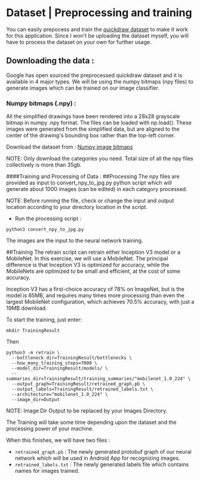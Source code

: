 # Dataset | Preprocessing and training

You can easily prepocess and train the [quickdraw dataset](https://github.com/googlecreativelab/quickdraw-dataset) to make it work for this application. Since I won't be uploading the dataset myself, you will have to process the dataset on your own for further usage.

## Downloading the data :
 
 Google has open sourced the preprocessed quickdraw dataset and it is available in 4 major types. We will be using the numpy bitmaps (npy files) to generate images which can be trained on our image classifier. 
 
### Numpy bitmaps (.npy) :

All the simplified drawings have been rendered into a 28x28 grayscale bitmap in numpy .npy format. The files can be loaded with np.load(). These images were generated from the simplified data, but are aligned to the center of the drawing's bounding box rather than the top-left corner.

Download the dataset from : [Numpy image bitmaps](https://console.cloud.google.com/storage/browser/quickdraw_dataset/full/numpy_bitmap)

NOTE: Only download the categories you need. Total size of all the npy files collectively is more than 35gb.

####Training and Processing of Data :
##Processing
The npy files are provided as input to convert_npy_to_jpg.py python script which will generate about 1000 images (can be edited) in each category processed.

NOTE: Before running the file, check or change the input and output location according to your directory location in the script.

*  Run the processing script : 

```
python3 convert_npy_to_jpg.py
```
The images are the input to the neural network training.

##Training
The retrain script can retrain either Inception V3 model or a MobileNet. In this exercise, we will use a MobileNet. The principal difference is that Inception V3 is optimized for accuracy, while the MobileNets are optimized to be small and efficient, at the cost of some accuracy.

Inception V3 has a first-choice accuracy of 78% on ImageNet, but is the model is 85MB, and requires many times more processing than even the largest MobileNet configuration, which achieves 70.5% accuracy, with just a 19MB download.

To start the training, just enter:
```
mkdir TrainingResult
```
Then

```
python3 -m retrain \
  --bottleneck_dir=TrainingResult/bottlenecks \
  --how_many_training_steps=7000 \
  --model_dir=TrainingResult/models/ \
  --summaries_dir=TrainingResult/training_summaries/"mobilenet_1.0_224" \
  --output_graph=TrainingResult/retrained_graph.pb \
  --output_labels=TrainingResult/retrained_labels.txt \
  --architecture="mobilenet_1.0_224" \
  --image_dir=Output

```
NOTE: Image Dir Output to be replaced by your Images Directory.

The Training will take some time depending upon the dataset and the processing power of your machine.

When this finishes, we will have two files : 
 
 * ```retrained_graph.pb``` : The newly generated protobuf graph of our neural network which will be used in Android App for recognizing images.
 * ```retrained_labels.txt``` : The newly generated labels file which contains names for images trained.




